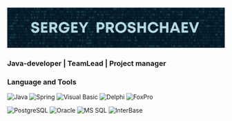 [![Header](https://github.com/sproshchaev/sproshchaev/blob/main/assets/header.png)](https://www.facebook.com/Sergey.Proshchaev)

### Java-developer | TeamLead | Project manager

<!-- Latest YouTube Videos -->

### Language and Tools

![Java](https://img.shields.io/badge/Java-E43222??style=for-the-badge&logo=java&logoColor=FFFFFF)
![Spring](https://img.shields.io/badge/Spring-FFFFFF??style=for-the-badge&logo=Spring)
![Visual Basic](https://img.shields.io/badge/Visual_Basic-2B65B2??style=for-the-badge&logo=Microsoft&logoColor=FFFFFF)
![Delphi](https://img.shields.io/badge/Delphi-C93838??style=for-the-badge&logo=Delphi&logoColor=FFFFFF)
![FoxPro](https://img.shields.io/badge/FoxPro-2B65B2??style=for-the-badge&logo=Microsoft&logoColor=FFFFFF)

![PostgreSQL](https://img.shields.io/badge/PostgreSQL-3E6389??style=for-the-badge&logo=PostgreSQL&logoColor=FFFFFF)
![Oracle](https://img.shields.io/badge/Oracle-393632??style=for-the-badge&logo=Oracle&logoColor=E43222)
![MS SQL](https://img.shields.io/badge/SQL_Server-2B65B2??style=for-the-badge&logo=Microsoft&logoColor=FFFFFF)
![InterBase](https://img.shields.io/badge/InterBase-C93838??style=for-the-badge&logo=Delphi&logoColor=FFFFFF)




<!-- Follow Me -->
